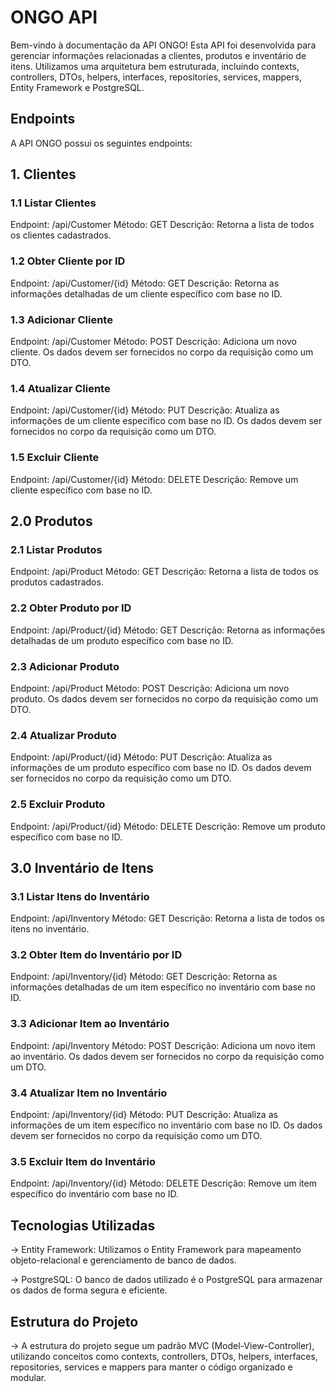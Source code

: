 # ONGO API
Bem-vindo à documentação da API ONGO! Esta API foi desenvolvida para gerenciar informações relacionadas a clientes, produtos e inventário de itens. Utilizamos uma arquitetura bem estruturada, incluindo contexts, controllers, DTOs, helpers, interfaces, repositories, services, mappers, Entity Framework e PostgreSQL.

## Endpoints
A API ONGO possui os seguintes endpoints:

## 1. Clientes    
### 1.1 Listar Clientes
Endpoint: /api/Customer
Método: GET
Descrição: Retorna a lista de todos os clientes cadastrados.  

### 1.2 Obter Cliente por ID
Endpoint: /api/Customer/{id}
Método: GET
Descrição: Retorna as informações detalhadas de um cliente específico com base no ID.  


### 1.3 Adicionar Cliente
Endpoint: /api/Customer
Método: POST
Descrição: Adiciona um novo cliente. Os dados devem ser fornecidos no corpo da requisição como um DTO.  


### 1.4 Atualizar Cliente
Endpoint: /api/Customer/{id}
Método: PUT
Descrição: Atualiza as informações de um cliente específico com base no ID. Os dados devem ser fornecidos no corpo da requisição como um DTO.  


### 1.5 Excluir Cliente
Endpoint: /api/Customer/{id}
Método: DELETE
Descrição: Remove um cliente específico com base no ID.  




## 2.0 Produtos  
### 2.1 Listar Produtos
Endpoint: /api/Product
Método: GET
Descrição: Retorna a lista de todos os produtos cadastrados.  



### 2.2 Obter Produto por ID
Endpoint: /api/Product/{id}
Método: GET
Descrição: Retorna as informações detalhadas de um produto específico com base no ID.  



### 2.3 Adicionar Produto
Endpoint: /api/Product
Método: POST
Descrição: Adiciona um novo produto. Os dados devem ser fornecidos no corpo da requisição como um DTO.  


### 2.4 Atualizar Produto
Endpoint: /api/Product/{id}
Método: PUT
Descrição: Atualiza as informações de um produto específico com base no ID. Os dados devem ser fornecidos no corpo da requisição como um DTO.  


### 2.5 Excluir Produto
Endpoint: /api/Product/{id}
Método: DELETE
Descrição: Remove um produto específico com base no ID.  

## 3.0 Inventário de Itens 
### 3.1 Listar Itens do Inventário
Endpoint: /api/Inventory
Método: GET
Descrição: Retorna a lista de todos os itens no inventário.  


### 3.2 Obter Item do Inventário por ID
Endpoint: /api/Inventory/{id}
Método: GET
Descrição: Retorna as informações detalhadas de um item específico no inventário com base no ID.  


### 3.3 Adicionar Item ao Inventário
Endpoint: /api/Inventory
Método: POST
Descrição: Adiciona um novo item ao inventário. Os dados devem ser fornecidos no corpo da requisição como um DTO.  


### 3.4 Atualizar Item no Inventário
Endpoint: /api/Inventory/{id}
Método: PUT
Descrição: Atualiza as informações de um item específico no inventário com base no ID. Os dados devem ser fornecidos no corpo da requisição como um DTO.  


### 3.5 Excluir Item do Inventário
Endpoint: /api/Inventory/{id}
Método: DELETE
Descrição: Remove um item específico do inventário com base no ID.  


## Tecnologias Utilizadas
-> Entity Framework: Utilizamos o Entity Framework para mapeamento objeto-relacional e gerenciamento de banco de dados.  

-> PostgreSQL: O banco de dados utilizado é o PostgreSQL para armazenar os dados de forma segura e eficiente.  

## Estrutura do Projeto
-> A estrutura do projeto segue um padrão MVC (Model-View-Controller), utilizando conceitos como contexts, controllers, DTOs, helpers, interfaces, repositories, services e mappers para manter o código organizado e modular.

